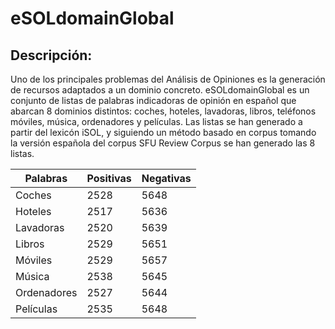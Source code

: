 # eSOLdomainGlobal
## Descripción:

Uno de los principales problemas del Análisis de Opiniones es la generación de recursos adaptados a un dominio concreto. eSOLdomainGlobal es un conjunto de listas de palabras indicadoras de opinión en español que abarcan 8 dominios distintos: coches, hoteles, lavadoras, libros, teléfonos móviles, música, ordenadores y películas. Las listas se han generado a partir del lexicón iSOL, y siguiendo un método basado en corpus tomando la versión española del corpus SFU Review Corpus se han generado las 8 listas.

| Palabras | Positivas | Negativas |
|----------|----------|----------|
| Coches   | 2528   | 5648   |
| Hoteles   | 2517   | 5636   |
| Lavadoras    | 2520   | 5639   |
| Libros   | 2529   | 5651   |
| Móviles    | 2529   |  5657   |
| Música    | 2538   | 5645   |
| Ordenadores   | 2527   | 5644   |
| Películas    | 2535   | 	5648   |
